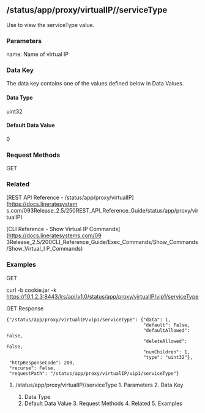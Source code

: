 ## /status/app/proxy/virtualIP/<name>/serviceType

Use to view the serviceType value.

### Parameters

name: Name of virtual IP

### Data Key

The data key contains one of the values defined below in Data Values.

#### Data Type

uint32

#### Default Data Value

0

### Request Methods

GET

### Related

[REST API Reference - /status/app/proxy/virtualIP](https://docs.lineratesystem
s.com/093Release_2.5/250REST_API_Reference_Guide/status/app/proxy/virtualIP)

[CLI Reference - Show Virtual IP Commands](https://docs.lineratesystems.com/09
3Release_2.5/200CLI_Reference_Guide/Exec_Commands/Show_Commands/Show_Virtual_I
P_Commands)

### Examples

GET

curl -b cookie.jar -k
https://10.1.2.3:8443/lrs/api/v1.0/status/app/proxy/virtualIP/vip1/serviceType

GET Response

    
    {"/status/app/proxy/virtualIP/vip1/serviceType": {"data": 1,
                                                      "default": False,
                                                      "defaultAllowed": False,
                                                      "deleteAllowed": False,
                                                      "numChildren": 1,
                                                      "type": "uint32"},
     "httpResponseCode": 200,
     "recurse": False,
     "requestPath": "/status/app/proxy/virtualIP/vip1/serviceType"}
    

  1. /status/app/proxy/virtualIP/<name>/serviceType
    1. Parameters
    2. Data Key
      1. Data Type
      2. Default Data Value
    3. Request Methods
    4. Related
    5. Examples

